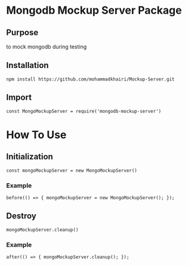 # Mongodb Mockup Server Package

## Purpose
to mock mongodb during testing

## Installation
``npm install https://github.com/mohammadkhairi/Mockup-Server.git``

## Import
`` const MongoMockupServer = require('mongodb-mockup-server') ``


# How To Use

## Initialization
``const mongoMockupServer = new MongoMockupServer()``

### Example
``
before(() => {
  mongoMockupServer = new MongoMockupServer();
});
``

## Destroy
``mongoMockupServer.cleanup()``

### Example
``
after(() => {
   mongoMockupServer.cleanup();
});
``

